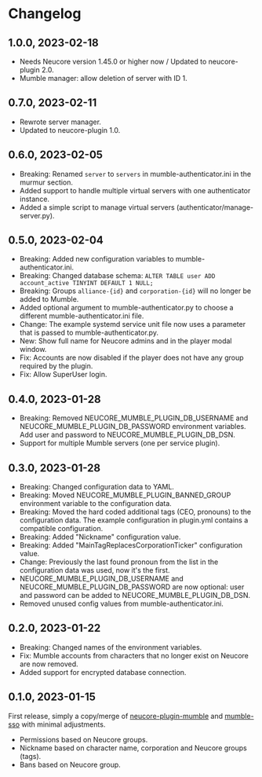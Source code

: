 # Changelog

## 1.0.0, 2023-02-18

- Needs Neucore version 1.45.0 or higher now / Updated to neucore-plugin 2.0.
- Mumble manager: allow deletion of server with ID 1.

## 0.7.0, 2023-02-11

- Rewrote server manager.
- Updated to neucore-plugin 1.0.

## 0.6.0, 2023-02-05

- Breaking: Renamed `server` to `servers` in mumble-authenticator.ini in the murmur section.
- Added support to handle multiple virtual servers with one authenticator instance.
- Added a simple script to manage virtual servers (authenticator/manage-server.py).

## 0.5.0, 2023-02-04

- Breaking: Added new configuration variables to mumble-authenticator.ini.
- Breaking: Changed database schema: `ALTER TABLE user ADD account_active TINYINT DEFAULT 1 NULL;`
- Breaking: Groups `alliance-{id}` and `corporation-{id}` will no longer be added to Mumble.
- Added optional argument to mumble-authenticator.py to choose a different mumble-authenticator.ini file.
- Change: The example systemd service unit file now uses a parameter that is passed to mumble-authenticator.py.
- New: Show full name for Neucore admins and in the player modal window.
- Fix: Accounts are now disabled if the player does not have any group required by the plugin.
- Fix: Allow SuperUser login.

## 0.4.0, 2023-01-28

- Breaking: Removed NEUCORE_MUMBLE_PLUGIN_DB_USERNAME and NEUCORE_MUMBLE_PLUGIN_DB_PASSWORD environment variables.
  Add user and password to NEUCORE_MUMBLE_PLUGIN_DB_DSN.
- Support for multiple Mumble servers (one per service plugin).

## 0.3.0, 2023-01-28

- Breaking: Changed configuration data to YAML.
- Breaking: Moved NEUCORE_MUMBLE_PLUGIN_BANNED_GROUP environment variable to the configuration data.
- Breaking: Moved the hard coded additional tags (CEO, pronouns) to the configuration data. The example configuration
  in plugin.yml contains a compatible configuration.
- Breaking: Added "Nickname" configuration value.
- Breaking: Added "MainTagReplacesCorporationTicker" configuration value.
- Change: Previously the last found pronoun from the list in the configuration data was used, now it's the first.
- NEUCORE_MUMBLE_PLUGIN_DB_USERNAME and NEUCORE_MUMBLE_PLUGIN_DB_PASSWORD are now optional: user and password
  can be added to NEUCORE_MUMBLE_PLUGIN_DB_DSN.
- Removed unused config values from mumble-authenticator.ini.

## 0.2.0, 2023-01-22

- Breaking: Changed names of the environment variables.
- Fix: Mumble accounts from characters that no longer exist on Neucore are now removed.
- Added support for encrypted database connection.

## 0.1.0, 2023-01-15

First release, simply a copy/merge of [neucore-plugin-mumble](https://github.com/bravecollective/neucore-plugin-mumble)
and [mumble-sso](https://github.com/bravecollective/mumble-sso) with minimal adjustments.

- Permissions based on Neucore groups.
- Nickname based on character name, corporation and Neucore groups (tags).
- Bans based on Neucore group.
